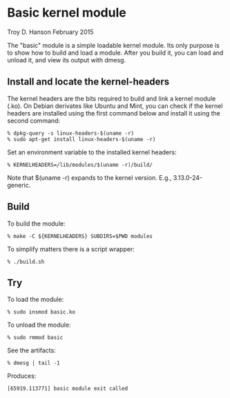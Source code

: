 Basic kernel module
===================
Troy D. Hanson
February 2015

The "basic" module is a simple loadable kernel module. Its only purpose is to
show how to build and load a module. After you build it, you can load and 
unload it, and view its output with dmesg.

Install and locate the kernel-headers
-------------------------------------

The kernel headers are the bits required to build and link a kernel module (.ko).
On Debian derivates like Ubuntu and Mint, you can check if the kernel headers are
installed using the first command below and install it using the second command:

    % dpkg-query -s linux-headers-$(uname -r)
    % sudo apt-get install linux-headers-$(uname -r)

Set an environment variable to the installed kernel headers:

    % KERNELHEADERS=/lib/modules/$(uname -r)/build/

Note that $(uname -r) expands to the kernel version. E.g., 3.13.0-24-generic.

Build
-----
To build the module:

    % make -C ${KERNELHEADERS} SUBDIRS=$PWD modules

To simplify matters there is a script wrapper:

    % ./build.sh

Try
---
To load the module:

    % sudo insmod basic.ko

To unload the module:

    % sudo rmmod basic

See the artifacts:

    % dmesg | tail -1

Produces:

    [65919.113771] basic module exit called


